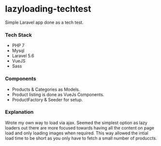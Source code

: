 # lazyloading-techtest

Simple Laravel app done as a tech test.

### Tech Stack
* PHP 7
* Mysql
* Laravel 5.6
* VueJS
* Sass

### Components
* Products & Categories as Models.
* Product listing is done as VueJs Components.
* ProductFactory & Seeder for setup.


### Explanation

Wrote my own way to load via ajax. Seemed the simplest option as lazy loaders out there are more focused towards having all the content on page load and only loading images when required. This way allowed the intial load time to be short as you only have to fetch a small number of produccts.

